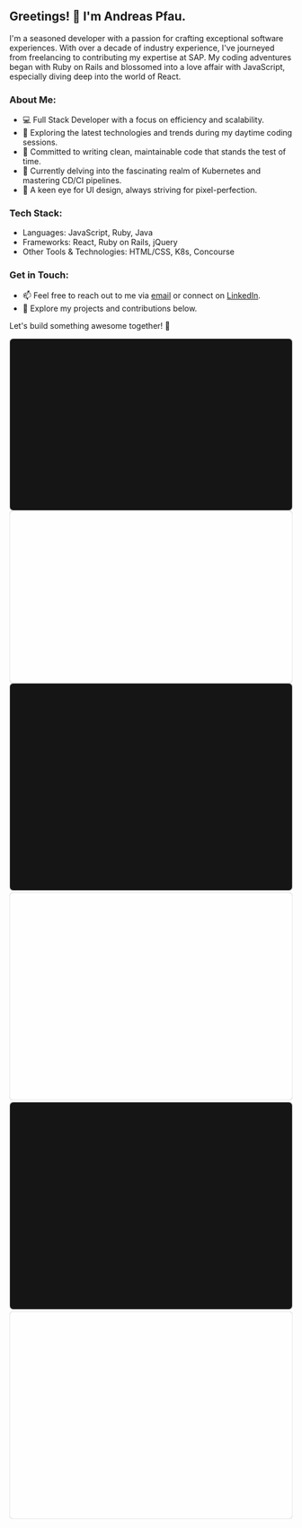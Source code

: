 ## Greetings! 👋 I'm Andreas Pfau.

I'm a seasoned developer with a passion for crafting exceptional software experiences. With over a decade of industry experience, I've journeyed from freelancing to contributing my expertise at SAP. My coding adventures began with Ruby on Rails and blossomed into a love affair with JavaScript, especially diving deep into the world of React.


### About Me:

- 💻 Full Stack Developer with a focus on efficiency and scalability.
- 🚀 Exploring the latest technologies and trends during my daytime coding sessions.
- 🌟 Committed to writing clean, maintainable code that stands the test of time.
- 🌱 Currently delving into the fascinating realm of Kubernetes and mastering CD/CI pipelines.
- 🎨 A keen eye for UI design, always striving for pixel-perfection.

### Tech Stack:

- Languages: JavaScript, Ruby, Java
- Frameworks: React, Ruby on Rails, jQuery
- Other Tools & Technologies: HTML/CSS, K8s, Concourse

### Get in Touch:

- 📫 Feel free to reach out to me via [email](mailto:ap@a-pfau.de) or connect on [LinkedIn](https://www.linkedin.com/in/andreas-pfau-482b995).
- 🔗 Explore my projects and contributions below.

Let's build something awesome together! 🚀


<a href="https://github.com/andypf/andypf#gh-dark-mode-only">
  <img align="top" src="stats/overview_dark.svg" />
</a>
<a href="https://github.com/andypf/andypf#gh-light-mode-only">
  <img align="top" src="stats/overview_light.svg" />
</a>

<a href="https://github.com/andypf/andypf#gh-dark-mode-only">
  <img src="stats/languages_dark.svg"/>
</a>
<a href="https://github.com/andypf/andypf#gh-light-mode-only">
  <img src="stats/languages_light.svg"/>
</a>

<a href="https://github.com/andypf/andypf#gh-dark-mode-only">
  <img src="stats/top_repos_dark.svg"/>
</a>
<a href="https://github.com/andypf/andypf#gh-light-mode-only">
  <img src="stats/top_repos_light.svg"/>
</a>
